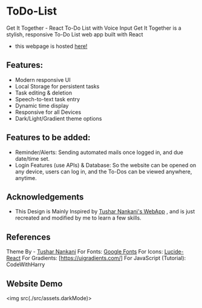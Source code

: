 # ToDo-List

Get It Together - React To-Do List with Voice Input Get It Together is a stylish, responsive To-Do List web app built with React

- this webpage is hosted [here!](https://hangingpawn64.github.io/ToDo-List/)



## Features:

- Modern responsive UI 
- Local Storage for persistent tasks 
- Task editing & deletion 
- Speech-to-text task entry
- Dynamic time display
- Responsive for all Devices
- Dark/Light/Gradient theme options

## Features to be added:
- Reminder/Alerts: Sending automated mails once logged in, and due date/time set.
- Login Features (use APIs) & Database: So the website can be opened on any device, users can log in, and the To-Dos can be viewed anywhere, anytime.


## Acknowledgements

 - This Design is Mainly Inspired by [Tushar Nankani's WebApp](https://github.com/tusharnankani/ToDoList) , and is just recreated and modified by me to learn a few skills.

## References
Theme By - [Tushar Nankani](https://github.com/tusharnankani/ToDoList)
For Fonts: [Google Fonts](https://fonts.google.com/)
For Icons: [Lucide-React](https://lucide.dev/guide/packages/lucide-react)
For Gradients: [https://uigradients.com/]
For JavaScript (Tutorial): CodeWithHarry

## Website Demo

<img src(./src/assets.darkMode)>

